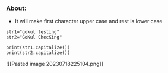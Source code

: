### About:

* It will make first character upper case and rest is lower case

```
str1="gokul testing"
str2="GoKul ChecKing"

print(str1.capitalize())
print(str2.capitalize())
```

![[Pasted image 20230718225104.png]]